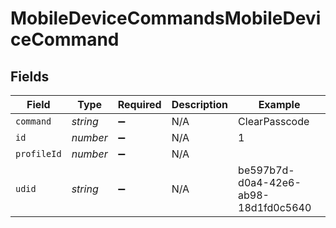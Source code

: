 # MobileDeviceCommandsMobileDeviceCommand


## Fields

| Field                                | Type                                 | Required                             | Description                          | Example                              |
| ------------------------------------ | ------------------------------------ | ------------------------------------ | ------------------------------------ | ------------------------------------ |
| `command`                            | *string*                             | :heavy_minus_sign:                   | N/A                                  | ClearPasscode                        |
| `id`                                 | *number*                             | :heavy_minus_sign:                   | N/A                                  | 1                                    |
| `profileId`                          | *number*                             | :heavy_minus_sign:                   | N/A                                  |                                      |
| `udid`                               | *string*                             | :heavy_minus_sign:                   | N/A                                  | be597b7d-d0a4-42e6-ab98-18d1fd0c5640 |